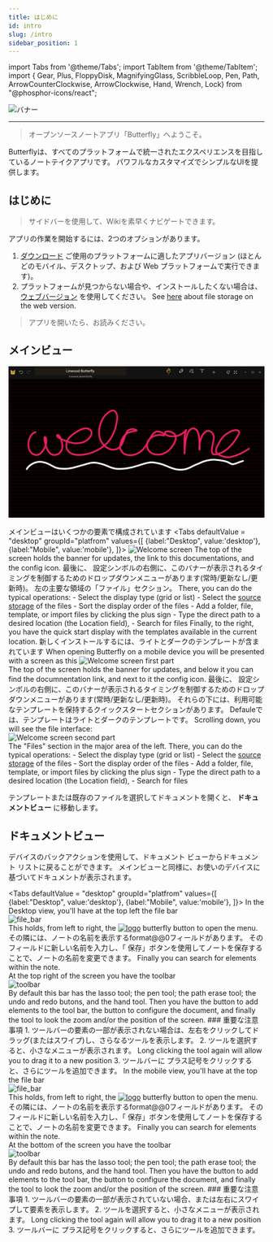 ```yaml
---
title: はじめに
id: intro
slug: /intro
sidebar_position: 1
---
```


import Tabs from '@theme/Tabs';
import TabItem from '@theme/TabItem';
import { Gear, Plus, FloppyDisk, MagnifyingGlass, ScribbleLoop, Pen, Path, ArrowCounterClockwise, ArrowClockwise, Hand, Wrench, Lock} from "@phosphor-icons/react";

![バナー](/img/banner.png)

---

> オープンソースノートアプリ「Butterfly」へようこそ。

Butterflyは、すべてのプラットフォームで統一されたエクスペリエンスを目指しているノートテイクアプリです。 パワフルなカスタマイズでシンプルなUIを提供します。

## はじめに

> サイドバーを使用して、Wikiを素早くナビゲートできます。


アプリの作業を開始するには、2つのオプションがあります。
1. [ダウンロード](/downloads) ご使用のプラットフォームに適したアプリバージョン (ほとんどのモバイル、デスクトップ、および Web プラットフォームで実行できます)。
2. プラットフォームが見つからない場合や、インストールしたくない場合は、 [ウェブバージョン](https://butterfly.linwood.dev) を使用してください。 See [here](storage#web) about file storage on the web version.

> アプリを開いたら、お読みください。



## メインビュー

![メインビュー](main.png)

メインビューはいくつかの要素で構成されています
<Tabs
    defaultValue = "desktop"
    groupId="platfrom"
        values={[
        {label:"Desktop", value:'desktop'},
 {label:"Mobile", value:'mobile'},
 ]}>
    <TabItem value="desktop">
        ![Welcome screen](/img/welcome_screen_desktop.png)
        The top of the screen holds the banner for updates, the link to this documentations, and the <Gear/> config icon. 最後に、 <Gear/> 設定シンボルの右側に、このバナーが表示されるタイミングを制御するためのドロップダウンメニューがあります(常時/更新なし/更新時)。
        左の主要な領域の「ファイル」セクション。 There, you can do the typical operations:
            - Select the display type (grid or list)
            - Select the [source storage](storage) of the files
            - Sort the display order of the files
            - Add a folder, file, template, or import files by clicking the <Plus/> plus sign
            - Type the direct path to a desired location (the Location field),
            - Search for files
        Finally, to the right, you have the quick start display with the templates available in the current location. 新しくインストールするには、ライトとダークのテンプレートが含まれています
    </TabItem>
    <TabItem value="mobile">
        When opening Butterfly on a mobile device you will be presented with a screen as this
        ![Welcome screen first part](/img/welcome_screen_mobile_1.png)   
        The top of the screen holds the banner for updates, and below it you can find the documnentation link, and next to it the <Gear/> config icon. 最後に、 <Gear/> 設定シンボルの右側に、このバナーが表示されるタイミングを制御するためのドロップダウンメニューがあります(常時/更新なし/更新時)。
        それらの下には、利用可能なテンプレートを保持するクイックスタートセクションがあります。 Defauleでは、テンプレートはライトとダークのテンプレートです。 
        Scrolling down, you will see the file interface:
        \
        ![Welcome screen second part](/img/welcome_screen_mobile_2.png)  
        The "Files" section in the major area of the left. There, you can do the typical operations:
        - Select the display type (grid or list)
        - Select the [source storage](storage) of the files
        - Sort the display order of the files
        - Add a folder, file, template, or import files by clicking the <Plus/> plus sign
        - Type the direct path to a desired location (the Location field),
        - Search for files
    </TabItem>
</Tabs>

テンプレートまたは既存のファイルを選択してドキュメントを開くと、 **ドキュメントビュー** に移動します。

## ドキュメントビュー

デバイスのバックアクションを使用して、ドキュメント ビューからドキュメント リストに戻ることができます。 メインビューと同様に、お使いのデバイスに基づいてドキュメントが表示されます。

<Tabs
    defaultValue = "desktop"
    groupId="platfrom"
        values={[
        {label:"Desktop", value:'desktop'},
 {label:"Mobile", value:'mobile'},
 ]}>
    <TabItem value="desktop">
        In the Desktop view, you'll have at the top left the file bar\
        ![file_bar](/img/document_view_file_bar.png)\
        This holds, from left to right, the 
        [<img alt="logo" src="/img/logo.png" width="16"/>](/img/logo.png)
        butterfly button to open the menu. その隣には、ノートの名前を表示するformat@@0フィールドがあります。 そのフィールドに新しい名前を入力し、「 <FloppyDisk/> 保存」ボタンを使用してノートを保存することで、ノートの名前を変更できます。 Finally you can <MagnifyingGlass/> search for elements within the note.
        \
        At the top right of the screen you have the toolbar\
        ![toolbar](/img/document_view_toolbar.png)\
        By default this bar has the <ScribbleLoop/> lasso tool; the <Pen/> pen tool; the <Path/> path erase tool; the <ArrowCounterClockwise/> undo and <ArrowClockwise/> redo butons, and the <Hand/> hand tool. Then you have the <Plus/> button to add elements to the tool bar, the <Wrench/> button to configure the document, and finally the <Lock/> tool to look the zoom and/or the position of the screen. 
        ### 重要な注意事項
        1. ツールバーの要素の一部が表示されない場合は、左右をクリックしてドラッグ(またはスワイプ)し、さらなるツールを表示します。 
        2. ツールを選択すると、小さなメニューが表示されます。 Long clicking the tool again will allow you to drag it to a new position
        3. ツールバーに <Plus/> プラス記号をクリックすると、さらにツールを追加できます。 
    </TabItem>
    <TabItem value="mobile">
        In the mobile view, you'll have at the top the file bar\
        ![file_bar](/img/document_view_file_bar.png)\
        This holds, from left to right, the 
        [<img alt="logo" src="/img/logo.png" width="16"/>](/img/logo.png)
        butterfly button to open the menu. その隣には、ノートの名前を表示するformat@@0フィールドがあります。 そのフィールドに新しい名前を入力し、「 <FloppyDisk/> 保存」ボタンを使用してノートを保存することで、ノートの名前を変更できます。 Finally you can <MagnifyingGlass/> search for elements within the note.
        \
        At the bottom of the screen you have the toolbar\
        ![toolbar](/img/document_view_toolbar.png)\
        By default this bar has the <ScribbleLoop/> lasso tool; the <Pen/> pen tool; the <Path/> path erase tool; the <ArrowCounterClockwise/> undo and <ArrowClockwise/> redo butons, and the <Hand/> hand tool. Then you have the <Plus/> button to add elements to the tool bar, the <Wrench/> button to configure the document, and finally the <Lock/> tool to look the zoom and/or the position of the screen. 
        ### 重要な注意事項
        1. ツールバーの要素の一部が表示されていない場合、または左右にスワイプして要素を表示します。 
        2. ツールを選択すると、小さなメニューが表示されます。 Long clicking the tool again will allow you to drag it to a new position
        3. ツールバーに <Plus/> プラス記号をクリックすると、さらにツールを追加できます。 
    </TabItem>
</Tabs>
	


